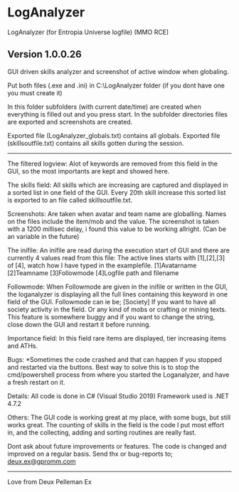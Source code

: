 # LogAnalyzer
LogAnalyzer (for Entropia Universe logfile) (MMO RCE)

Version 1.0.0.26
--------------------------------------

GUI driven skills analyzer and screenshot of active window when globaling.

Put both files (.exe and .ini) in C:\LogAnalyzer folder (if you dont have one you must create it)

In this folder subfolders (with current date/time) are created when everything is filled out and you press start.
In the subfolder directories files are exported and screenshots are created.

Exported file (LogAnalyzer_globals.txt) contains all globals.
Exported file (skillsoutfile.txt) contains all skills gotten during the session.

--------------------------------------


The filtered logview:
Alot of keywords are removed from this field in the GUI, so the most importants are kept and showed here.


The skills field:
All skills which are increasing are captured and displayed in a sorted list in one field of the GUI.
Every 20th skill increase this sorted list is exported to an file called skillsoutfile.txt.



Screenshots:
Are taken when avatar and team name are globalling.
Names on the files include the item/mob and the value.
The screenshot is taken with a 1200 millisec delay, i found this value to be working allright. (Can be an variable in the future)



The inifile:
An inifile are read during the execution start of GUI and there are currently 4 values read from this file:
The active lines starts with [1],[2],[3] of [4], watch how I have typed in the examplefile.
[1]Avatarname
[2]Teamname
[3]Followmode
[4]Logfile path and filename


Followmode:
When Followmode are given in the inifile or written in the GUI, the loganalyzer is displaying all the full lines containing this keyword in one field of the GUI.
Followmode can ie be; [Society] 
If you want to have all society activity in the field.
Or any kind of mobs or crafting or mining texts.
This feature is somewhere buggy and if you want to change the string, close down the GUI and restart it before running.


Importance field:
In this field rare items are displayed, tier increasing items and ATHs.



Bugs:
*Sometimes the code crashed and that can happen if you stopped and restarted via the buttons.
Best way to solve this is to stop the cmd/powershell process from where you started the Loganalyzer, and have a fresh restart on it.



Details:
All code is done in C# (Visual Studio 2019)
Framework used is .NET 4.7.2



Others:
The GUI code is working great at my place, with some bugs, but still works great.
The counting of skills in the field is the code I put most effort in, and the collecting, adding and sorting routines are really fast.

Dont ask about future improvements or features.
The code is changed and improved on a regular basis.
Send thx or bug-reports to; deux.ex@gpromm.com


--------------------------------------
Love from
Deux Pelleman Ex
